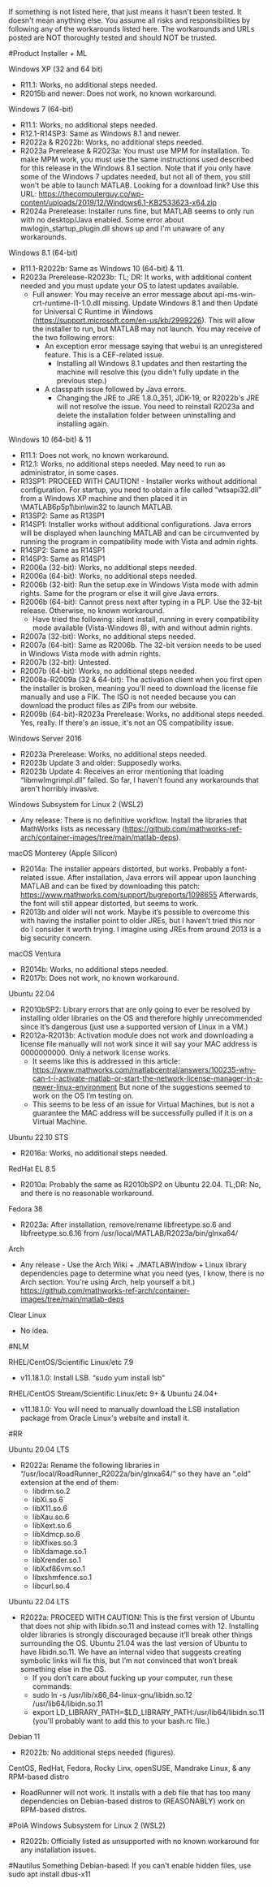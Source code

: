 If something is not listed here, that just means it hasn't been tested. It doesn't mean anything else.
You assume all risks and responsibilities by following any of the workarounds listed here. The workarounds and URLs posted are NOT thoroughly tested and should NOT be trusted.

#Product Installer + ML

Windows XP (32 and 64 bit)
- R11.1: Works, no additional steps needed.
- R2015b and newer: Does not work, no known workaround.

Windows 7 (64-bit)
- R11.1: Works, no additional steps needed.
- R12.1-R14SP3: Same as Windows 8.1 and newer.
- R2022a & R2022b: Works, no additional steps needed.
- R2023a Prerelease & R2023a: You must use MPM for installation. To make MPM work, you must use the same instructions used described for this release in the Windows 8.1 section. Note that if you only have some of the Windows 7 updates needed, but not all of them, you still won't be able to launch MATLAB. Looking for a download link? Use this URL: https://thecomputerguy.co/wp-content/uploads/2019/12/Windows6.1-KB2533623-x64.zip
- R2024a Prerelease: Installer runs fine, but MATLAB seems to only run with no desktop/Java enabled. Some error about mwlogin_startup_plugin.dll shows up and I'm unaware of any workarounds.

Windows 8.1 (64-bit)
- R11.1-R2022b: Same as Windows 10 (64-bit) & 11.
- R2023a Prerelease-R2023b: TL; DR: It works, with additional content needed and you must update your OS to latest updates available. 
    - Full answer: You may receive an error message about api-ms-win-crt-runtime-l1-1.0.dll missing. Update Windows 8.1 and then Update for Universal C Runtime in Windows (https://support.microsoft.com/en-us/kb/2999226). This will allow the installer to run, but MATLAB may not launch. You may receive of the two following errors:
       - An exception error message saying that webui is an unregistered feature. This is a CEF-related issue. 
            - Installing all Windows 8.1 updates and then restarting the machine will resolve this (you didn't fully update in the previous step.)
	    - A classpath issue followed by Java errors.
            - Changing the JRE to JRE 1.8.0_351, JDK-19, or R2022b's JRE will not resolve the issue. You need to reinstall R2023a and delete the installation folder between uninstalling and installing again.

Windows 10 (64-bit) & 11
- R11.1: Does not work, no known workaround.
- R12.1: Works, no additional steps needed. May need to run as administrator, in some cases.
- R13SP1: PROCEED WITH CAUTION! - Installer works without additional configuration. For startup, you need to obtain a file called “wtsapi32.dll” from a Windows XP machine and then placed it in \MATLAB6p5p1\bin\win32 to launch MATLAB.
- R13SP2: Same as R13SP1
- R14SP1: Installer works without additional configurations. Java errors will be displayed when launching MATLAB and can be circumvented by running the program in compatibility mode with Vista and admin rights.
- R14SP2: Same as R14SP1
- R14SP3: Same as R14SP1
- R2006a (32-bit): Works, no additional steps needed.
- R2006a (64-bit): Works, no additional steps needed.
- R2006b (32-bit): Run the setup.exe in Windows Vista mode with admin rights. Same for the program or else it will give Java errors.
- R2006b (64-bit): Cannot press next after typing in a PLP. Use the 32-bit release. Otherwise, no known workaround.
    - Have tried the following: silent install, running in every compatibility mode available (Vista-Windows 8), with and without admin rights.
- R2007a (32-bit): Works, no additional steps needed.
- R2007a (64-bit): Same as R2006b. The 32-bit version needs to be used in Windows Vista mode with admin rights.
- R2007b (32-bit): Untested.
- R2007b (64-bit): Works, no additional steps needed.
- R2008a-R2009a (32 & 64-bit): The activation client when you first open the installer is broken, meaning you'll need to download the license file manually and use a FIK. The ISO is not needed because you can download the product files as ZIPs from our website.
- R2009b (64-bit)-R2023a Prerelease: Works, no additional steps needed. Yes, really. If there's an issue, it's not an OS compatibility issue.

Windows Server 2016
- R2023a Prerelease: Works, no additional steps needed.
- R2023b Update 3 and older: Supposedly works.
- R2023b Update 4: Receives an error mentioning that loading “libmwlmgrimpl.dll” failed. So far, I haven't found any workarounds that aren't horribly invasive.

Windows Subsystem for Linux 2 (WSL2)
- Any release: There is no definitive workflow. Install the libraries that MathWorks lists as necessary (https://github.com/mathworks-ref-arch/container-images/tree/main/matlab-deps).

macOS Monterey (Apple Silicon)
- R2014a: The installer appears distorted, but works. Probably a font-related issue. After installation, Java errors will appear upon launching MATLAB and can be fixed by downloading this patch: https://www.mathworks.com/support/bugreports/1098655 Afterwards, the font will still appear distorted, but seems to work.
- R2013b and older will not work. Maybe it’s possible to overcome this with having the installer point to older JREs, but I haven’t tried this nor do I consider it worth trying. I imagine using JREs from around 2013 is a big security concern.

macOS Ventura
- R2014b: Works, no additional steps needed.
- R2017b: Does not work, no known workaround.

Ubuntu 22.04
- R2010bSP2: Library errors that are only going to ever be resolved by installing older libraries on the OS and therefore highly unrecommended since it’s dangerous (just use a supported version of Linux in a VM.)
- R2012a-R2013b: Activation module does not work and downloading a license file manually will not work since it will say your MAC address is 0000000000. Only a network license works.
    - It seems like this is addressed in this article: https://www.mathworks.com/matlabcentral/answers/100235-why-can-t-i-activate-matlab-or-start-the-network-license-manager-in-a-newer-linux-environment
	But none of the suggestions seemed to work on the OS I’m testing on.
    - This seems to be less of an issue for Virtual Machines, but is not a guarantee the MAC address will be successfully pulled if it is on a Virtual Machine.

Ubuntu 22.10 STS
- R2016a: Works, no additional steps needed.

RedHat EL 8.5
- R2010a: Probably the same as R2010bSP2 on Ubuntu 22.04. TL;DR: No, and there is no reasonable workaround.

Fedora 38
- R2023a: After installation, remove/rename libfreetype.so.6 and libfreetype.so.6.16 from /usr/local/MATLAB/R2023a/bin/glnxa64/

Arch
- Any release - Use the Arch Wiki + ./MATLABWindow + Linux library dependencies page to determine what you need (yes, I know, there is no Arch section. You're using Arch, help yourself a bit.) https://github.com/mathworks-ref-arch/container-images/tree/main/matlab-deps

Clear Linux
- No idea.

#NLM

RHEL/CentOS/Scientific Linux/etc 7.9
- v11.18.1.0: Install LSB. “sudo yum install lsb”

RHEL/CentOS Stream/Scientific Linux/etc 9+ & Ubuntu 24.04+
- v11.18.1.0: You will need to manually download the LSB installation package from Oracle Linux's website and install it.

#RR

Ubuntu 20.04 LTS
- R2022a: Rename the following libraries in “/usr/local/RoadRunner_R2022a/bin/glnxa64/” so they have an “.old” extension at the end of them:
    - libdrm.so.2
    - libXi.so.6
    - libX11.so.6
    - libXau.so.6
    - libXext.so.6
    - libXdmcp.so.6
    - libXfixes.so.3
    - libXdamage.so.1
    - libXrender.so.1
    - libXxf86vm.so.1
    - libxshmfence.so.1
    - libcurl.so.4

Ubuntu 22.04 LTS
- R2022a: PROCEED WITH CAUTION! This is the first version of Ubuntu that does not ship with libidn.so.11 and instead comes with 12. Installing older libraries is strongly discouraged because it’ll break other things surrounding the OS. Ubuntu 21.04 was the last version of Ubuntu to have libidn.so.11. We have an internal video that suggests creating symbolic links will fix this, but I’m not convinced that won’t break something else in the OS.
    - If you don’t care about fucking up your computer, run these commands:
    - sudo ln -s /usr/lib/x86_64-linux-gnu/libidn.so.12 /usr/lib64/libidn.so.11
    - export LD_LIBRARY_PATH=$LD_LIBRARY_PATH:/usr/lib64/libidn.so.11 (you'll probably want to add this to your bash.rc file.)

Debian 11
- R2022b: No additional steps needed (figures).

CentOS, RedHat, Fedora, Rocky Linx, openSUSE, Mandrake Linux, & any RPM-based distro
- RoadRunner will not work. It installs with a deb file that has too many dependencies on Debian-based distros to (REASONABLY) work on RPM-based distros.

#PolA
Windows Subsystem for Linux 2 (WSL2)
- R2022b: Officially listed as unsupported with no known workaround for any installation issues.

#Nautilus
Something Debian-based: If you can't enable hidden files, use  sudo apt install dbus-x11